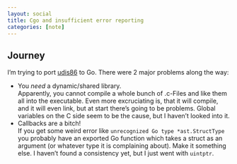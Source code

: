 ```yaml
---
layout: social
title: Cgo and insufficient error reporting
categories: [note]
---
```


Journey
-------
I’m trying to port [udis86] to Go. There were 2 major problems along the way:

* You *need* a dynamic/shared library.  
  Apparently, you cannot compile a whole bunch of .c-Files and like them all into the executable. Even more excruciating is, that it will compile, and it will even link, but at start there’s going to be problems. Global variables on the C side seem to be the cause, but I haven’t looked into it.
* Callbacks are a bitch!  
  If you get some weird error like `unrecognized Go type *ast.StructType` you probably have an exported Go function which takes a struct as an argument (or whatever type it is complaining about). Make it something else. I haven’t found a consistency yet, but I just went with `uintptr`.

[udis86]: http://udis86.sourceforge.net/ "A x86/x86_64 disassembler library. Very nice interface."
